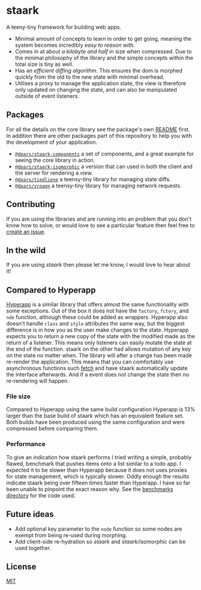 # staark

A teeny-tiny framework for building web apps.

- Minimal amount of concepts to learn in order to get going, meaning the system becomes incredibly *easy to reason with*.
- Comes in at about *a kilobyte and half* in size when compressed. Due to the minimal philosophy of the library and the simple concepts within the total size is tiny as well.
- Has an *efficient diffing algorithm*. This ensures the dom is morphed quickly from the old to the new state with minimal overhead.
- Utilises a proxy to manage the application state, the view is therefore only updated on changing the state, and can also be manipulated outside of event listeners.

## Packages

For all the details on the core library see the package's own [README](https://github.com/doars/staark/tree/main/packages/staark#readme) first. In addition there are other packages part of this repository to help you with the development of your application.

- [`@doars/staark-components`](https://github.com/doars/staark/tree/main/packages/staark-components#readme) a set of components, and a great example for seeing the core library in action.
- [`@doars/staark-isomorphic`](https://github.com/doars/staark/tree/main/packages/staark-isomorphic#readme) a version that can used in both the client and the server for rendering a view.
- [`@doars/tiedliene`](https://github.com/doars/staark/tree/main/packages/tiedliene#readme) a teensy-tiny library for managing state diffs.
- [`@doars/vroagn`](https://github.com/doars/staark/tree/main/packages/vroagn#readme) a teensy-tiny library for managing network requests.

## Contributing

If you are using the libraries and are running into an problem that you don't know how to solve, or would love to see a particular feature then feel free to [create an issue](https://github.com/doars/staark/issues/new/choose).

## In the wild

If you are using _staark_ then please let me know, I would love to hear about it!

## Compared to Hyperapp

[Hyperapp](https://github.com/jorgebucaran/hyperapp#readme) is a similar library that offers almost the same functionality with some exceptions. Out of the box it does not have the `factory`, `fctory`, and `nde` function, although these could be added as wrappers. Hyperapp also doesn't handle `class` and `style` attributes the same way, but the biggest difference is in how you as the user make changes to the state. Hyperapp expects you to return a new copy of the state with the modified made as the return of a listener. This means only listeners can easily mutate the state at the end of the function. staark on the other had allows mutation of any key on the state no matter when. The library will after a change has been made re-render the application. This means that you can comfortably use asynchronous functions such [fetch](https://github.com/doars/staark/tree/main/packages/vroagn#readme) and have staark automatically update the interface afterwards. And if a event does not change the state then no re-rendering will happen.

### File size

Compared to Hyperapp using the same build configuration Hyperapp is 13% larger than the base build of staark which has an equivalent feature set. Both builds have been produced using the same configuration and were compressed before comparing them.

### Performance

To give an indication how staark performs I tried writing a simple, probably flawed, benchmark that pushes items onto a list similar to a todo app. I expected it to be slower than Hyperapp because it does not uses proxies for state management, which is typically slower. Oddly enough the results indicate staark being over fifteen times faster than Hyperapp. I have so far been unable to pinpoint the exact reason why. See the [benchmarks directory](https://github.com/doars/staark/tree/main/benchmarks) for the code used.

## Future ideas

- Add optional key parameter to the `node` function so some nodes are exempt from being re-used during morphing.
- Add client-side re-hydration so _staark_ and _staark/isomorphic_ can be used together.

## License

[MIT](/LICENSE)

